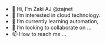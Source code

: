 - 👋 Hi, I’m Zaki AJ @zajnet
- 👀 I’m interested in cloud technology. 
- 🌱 I’m currently learning automation,
- 💞️ I’m looking to collaborate on ...
- 📫 How to reach me ...

<!---
zajnet/zajnet is a ✨ special ✨ repository because its `README.md` (this file) appears on your GitHub profile.
You can click the Preview link to take a look at your changes.
--->
